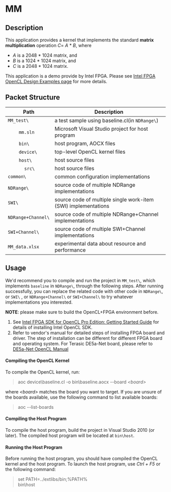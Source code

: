 # MM

## Description
This application provides a kernel that implements the standard <b>matrix multiplication</b> operation <i>C</i>= <i>A</i> * <i>B</i>, where 
- <i>A</i> is a 2048 * 1024 matrix, and
- <i>B</i> is a 1024 * 1024 matrix, and
- <i>C</i> is a 2048 * 1024 matrix.

This application is a demo provide by Intel FPGA. Please see [Intel FPGA OpenCL Design Examples page](https://www.intel.com/content/www/us/en/programmable/products/design-software/embedded-software-developers/opencl/support.html "Title") for more details.


## Packet Structure

Path|Description
-|-
`MM_test\` | a test sample using baseline.cl(in  `NDRange\`)
&nbsp;&nbsp;&nbsp;&nbsp;&nbsp;&nbsp;&nbsp;&nbsp;`mm.sln` | Microsoft Visual Studio project for host program
&nbsp;&nbsp;&nbsp;&nbsp;&nbsp;&nbsp;&nbsp;&nbsp;`bin\` | host program, AOCX files
&nbsp;&nbsp;&nbsp;&nbsp;&nbsp;&nbsp;&nbsp;&nbsp;`device\` | top-level OpenCL kernel files
&nbsp;&nbsp;&nbsp;&nbsp;&nbsp;&nbsp;&nbsp;&nbsp;`host\` | host source files
&nbsp;&nbsp;&nbsp;&nbsp;&nbsp;&nbsp;&nbsp;&nbsp;&nbsp;&nbsp;&nbsp;&nbsp;`src\` | host source files
`common\` | common configuration implementations
`NDRange\` | source code of multiple NDRange implementations
`SWI\` | source code of multiple single work-item (SWI) implementations
`NDRange+Channel\` | source code of multiple NDRange+Channel implementations
`SWI+Channel\` | source code of multiple SWI+Channel implementations
`MM_data.xlsx` | experimental data about resource and performance

## Usage
We'd recommend you to compile and run the project in `MM_test\`, which implements `baseline` in `NDRange\`, through the following steps. After running successfully, you can replace the related code with other code in `NDRange\`, or `SWI\` , or `NDRange+Channel\` or `SWI+Channel\` to try whatever implementations you interested.

**NOTE**: please make sure to build the OpenCL+FPGA environment before.
1. See [Intel FPGA SDK for OpenCL Pro Edition: Getting Started Guide](https://www.intel.com/content/www/us/en/programmable/documentation/mwh1391807309901.html#mwh1391807297091 "Title") for details of installing Intel OpenCL SDK. 
2. Refer to vendor's manual for detailed steps of installing FPGA board and driver. The step of installation can be different for different FPGA board and operating system. For Terasic DE5a-Net board, please refer to [DE5a-Net OpenCL Manual](http://download.terasic.com/downloads/cd-rom/de5a-net/linux_BSP/I2/DE5ANET_I2_OpenCL_16.1.pdf "Title")


#### Compiling the OpenCL Kernel
To compile the OpenCL kernel, run:
> aoc device\baseline.cl -o bin\baseline.aocx --board <i>\<board></i>

where <i>\<board></i> matches the board you want to target. If you are unsure of the boards available, use the following command to list available boards:
> aoc --list-boards

#### Compiling the Host Program
To compile the host program, build the project in Visual Studio 2010 (or later). The compiled host program will be located at `bin\host`.

#### Running the Host Program
Before running the host program, you should have compiled the OpenCL kernel and the host program. To launch the host program, use <i>Ctrl + F5</i> or the following command:
> set PATH=../extlibs/bin;%PATH%\
> bin\host
